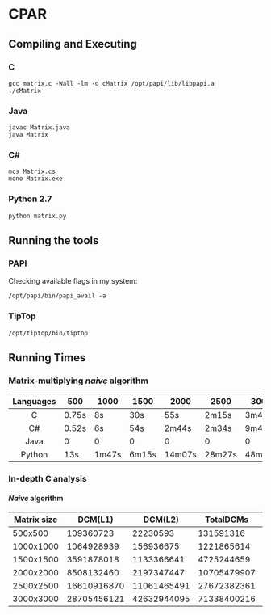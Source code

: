 # CPAR

## Compiling and Executing

### C
```
gcc matrix.c -Wall -lm -o cMatrix /opt/papi/lib/libpapi.a
./cMatrix
```

### Java
```
javac Matrix.java
java Matrix
```

### C#
```
mcs Matrix.cs
mono Matrix.exe
```

### Python 2.7
```
python matrix.py
```


## Running the tools

### PAPI
Checking available flags in my system:
```
/opt/papi/bin/papi_avail -a
```

### TipTop
```
/opt/tiptop/bin/tiptop
```


## Running Times

### Matrix-multiplying _naive_ algorithm

|Languages | 500 | 1000 | 1500 | 2000 | 2500 | 3000 |
|:--------:|-----|------|------|------|------|------|
| C        |0.75s|  8s  | 30s  | 55s  |2m15s |3m45s |
| C#       |0.52s|  6s  | 54s  |2m44s |2m34s |9m48s |
| Java     |0|0|0|0|0|0|
| Python   | 13s |1m47s |6m15s|14m07s|28m27s|48m05s|

### In-depth C analysis

#### _Naive_ algorithm
|Matrix size| DCM(L1)  | DCM(L2)  | TotalDCMs | FLOP | FLOPS | CM/FLOP|
|---|---|---|---|---|---|---|
|  500x500  |109360723 | 22230593 | 131591316 |2.5e8 |334711900|0.526 |
| 1000x1000 |1064928939|156936675 |1221865614 | 2e9  |237798047|0.611 |
| 1500x1500 |3591878018|1133366641|4725244659 |6.75e9|228237680|0.700|
| 2000x2000 |8508132460|2197347447|10705479907|1.6e10|292430201|0.669|
| 2500x2500 |16610916870|11061465491|27672382361|3.125e10|230752839|0.886|
| 3000x3000 |28705456121|42632944095|71338400216|5.4e10|239550480|1.321|
